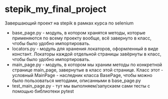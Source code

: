 # stepik_my_final_project

Завершающий проект на stepik в рамках курса по selenium
* base_page.py - модуль, в котором хранятся методы, которые применяются по всему проекту вообще, всё завернуто в класс, чтобы было удобно импортировать.
* locators.py - модуль для хранения локаторов, оформленный в виде констант. Локаторы каждой отдельной страницы завёрнуты в класс, чтобы было удобно импортировать.
* main_page.py - модуль, в котором мы храним методы по конкретной странице main_page, завернутые в класс этой странице. Класс этот - условный MainPage - наследник класса BasePage, чтобы можно было пользоваться методами, описанными в base_page.py
* test_main_page.py - тут мы выполняем/запускаем сами тесты с помощью библиотеки pytest
